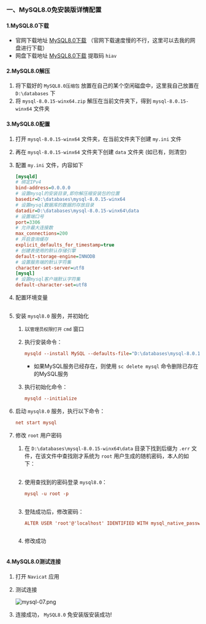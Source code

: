 ### 一、MySQL8.0免安装版详情配置

####	1.MySQL8.0下载

- 官网下载地址  [MySQL8.0下载]([https://dev.mysql.com/downloads/mysql](https://dev.mysql.com/downloads/mysql/))  （官网下载速度慢的不行，这里可以去我的网盘进行下载）
- 网盘下载地址  [MySQL8.0下载](https://pan.baidu.com/s/1cIlvhPpThSSEuNcwmU63yQ)   提取码  `hiav`   

#### 2.MySQL8.0解压

1. 将下载好的 `MySQL8.0压缩包` 放置在自己的某个空闲磁盘中，这里我自己放置在 `D:\databases` 下
2. 将 `mysql-8.0.15-winx64.zip` 解压在当前文件夹下，得到 `mysql-8.0.15-winx64` 文件夹

#### 3.MySQL8.0配置

1. 打开 `mysql-8.0.15-winx64` 文件夹，在当前文件夹下创建 `my.ini` 文件

2. 再在 `mysql-8.0.15-winx64` 文件夹下创建 `data` 文件夹 (如已有，则清空)

3. 配置 `my.ini` 文件，内容如下

   ```ini
   [mysqld]
   # 绑定IPv4
   bind-address=0.0.0.0
   # 设置mysql的安装目录,即你解压缩安装包的位置
   basedir=D:\databases\mysql-8.0.15-winx64
   # 设置mysql数据库的数据的存放目录
   datadir=D:\databases\mysql-8.0.15-winx64\data
   # 设置端口号
   port=3306
   # 允许最大连接数
   max_connections=200
   # 开启查询缓存
   explicit_defaults_for_timestamp=true
   # 创建表使用的默认存储引擎
   default-storage-engine=INNODB
   # 设置服务端的默认字符集
   character-set-server=utf8
   [mysql]  
   # 设置mysql客户端默认字符集  
   default-character-set=utf8
   ```

4. 配置环境变量

   ![![](mysql-01.png)](https://images.gitee.com/uploads/images/2019/0909/164445_0f377297_4771190.png "mysql-01.png")

5. 安装 `mysql8.0` 服务，并初始化

   1. 以`管理员权限打开` `cmd` 窗口

   2. 执行安装命令：

      ```ini
      mysqld --install MySQL --defaults-file="D:\databases\mysql-8.0.15-winx64\my.ini"
      ```
      - 如果MySQL服务已经存在，则使用 `sc delete mysql` 命令删除已存在的MySQL服务

   3. 执行初始化命令：

      ```ini
      mysqld --initialize
      ```

6. 启动 `mysql8.0` 服务，执行以下命令：

   ```ini
   net start mysql
   ```

7. 修改 `root` 用户密码

   1. 在 `D:\databases\mysql-8.0.15-winx64\data` 目录下找到后缀为 `.err` 文件，在该文件中查找刚才系统为 `root` 用户生成的随机密码，本人的如下：

      ![![](mysql-02.png)](https://images.gitee.com/uploads/images/2019/0909/164503_3a25e38c_4771190.png "mysql-02.png")

   2. 使用查找到的密码登录 `mysql8.0`：

      ```ini
      mysql -u root -p
      ```

      ![![](mysql-04.png)](https://images.gitee.com/uploads/images/2019/0909/164514_9f189582_4771190.png "mysql-04.png")

   3. 登陆成功后，修改密码：

      ```ini
      ALTER USER 'root'@'localhost' IDENTIFIED WITH mysql_native_password BY '你的密码';
      ```

      ![![](mysql-05.png)](https://images.gitee.com/uploads/images/2019/0909/164523_7d0b01dc_4771190.png "mysql-05.png")

   4. 修改成功

      ![![](mysql-06.png)](https://images.gitee.com/uploads/images/2019/0909/164531_bbd11dc7_4771190.png "mysql-06.png")
   
      

#### 4.MySQL8.0测试连接

   1. 打开 `Navicat` 应用

   2. 测试连接

      ![](https://images.gitee.com/uploads/images/2019/0909/164541_e6f63999_4771190.png "mysql-07.png")

      

   3. 连接成功， `MySQL8.0`  免安装版安装成功!

   